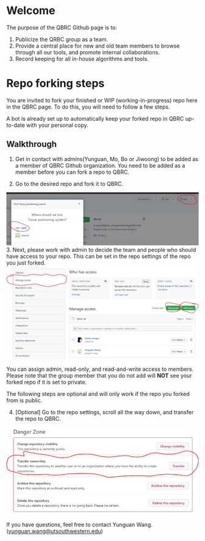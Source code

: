 # Welcome
The purpose of the QBRC Github page is to:

1. Publicize the QRBC group as a team.
2. Provide a central place for new and old team members to browse through all our tools, and promote internal collaborations.
3. Record keeping for all in-house algorithms and tools.
# Repo forking steps
You are invited to fork your finished or WIP (working-in-progress) repo here in the QBRC page. To do this, you will need to follow a few steps.

A bot is already set up to automatically keep your forked repo in QBRC up-to-date with your personal copy.

## Walkthrough
1. Get in contact with admins(Yunguan, Mo, Bo or Jiwoong) to be added as a member of QBRC Github organization. You need to be added as a member before you can fork a repo to QBRC.

2. Go to the desired repo and fork it to QBRC.
<img src="https://github.com/QBRC/How_to_fork_your_repos/blob/main/fork_repo.JPG">
3. Next, please work with admin to decide the team and people who should have access to your repo. This can be set in the repo settings of the repo you just forked.
<img src="https://github.com/QBRC/How_to_fork_your_repos/blob/main/repo_access_setting.JPG">

You can assign admin, read-only, and read-and-write access to members. Please note that the group member that you do not add will **NOT** see your forked repo if it is set to private.

The following steps are optional and will only work if the repo you forked from is public. 

4. [Optional] Go to the repo settings, scroll all the way down, and transfer the repo to QBRC.
<img src="https://github.com/QBRC/How_to_fork_your_repos/blob/main/repo_ownership.JPG">

If you have questions, feel free to contact Yunguan Wang. (yunguan.wang@utsouthwestern.edu)
